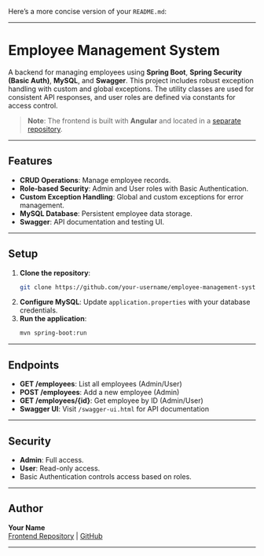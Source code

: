 Here’s a more concise version of your `README.md`:

---

# Employee Management System

A backend for managing employees using **Spring Boot**, **Spring Security (Basic Auth)**, **MySQL**, and **Swagger**. This project includes robust exception handling with custom and global exceptions. The utility classes are used for consistent API responses, and user roles are defined via constants for access control.

> **Note**: The frontend is built with **Angular** and located in a [separate repository](#).

---

## Features

- **CRUD Operations**: Manage employee records.
- **Role-based Security**: Admin and User roles with Basic Authentication.
- **Custom Exception Handling**: Global and custom exceptions for error management.
- **MySQL Database**: Persistent employee data storage.
- **Swagger**: API documentation and testing UI.

---

## Setup

1. **Clone the repository**:
   ```bash
   git clone https://github.com/your-username/employee-management-system.git
   ```
2. **Configure MySQL**: Update `application.properties` with your database credentials.
3. **Run the application**:
   ```bash
   mvn spring-boot:run
   ```

---

## Endpoints

- **GET /employees**: List all employees (Admin/User)
- **POST /employees**: Add a new employee (Admin)
- **GET /employees/{id}**: Get employee by ID (Admin/User)
- **Swagger UI**: Visit `/swagger-ui.html` for API documentation

---

## Security

- **Admin**: Full access.
- **User**: Read-only access.
- Basic Authentication controls access based on roles.

---

## Author

**Your Name**  
[Frontend Repository](#) | [GitHub](https://github.com/Siddhantthorat/EmployeeManagementSystemProject)

---

